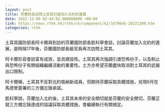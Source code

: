```yaml
---
layout: post
title: 芬蘭防長訪問土耳其討論加入北約的進展
date: 2022-12-09 02:44:02.000000000 +08:00
link: https://news.rthk.hk/rthk/ch/component/k2/1679045-20221209.htm
categories: rthk
---
```


土耳其國防部長阿卡爾與到訪的芬蘭國防部長凱科寧會談，討論芬蘭加入北約的進展，是時隔17年後，芬蘭國防部長級官員再次訪問土耳其。

阿卡爾形容會談富有成效，並具建設性。土耳其再次強調引渡恐怖份子，以及制止與恐怖份子有關組織繼續活動的重要性。土方亦希望芬蘭盡快取消對土耳其的武器出口限制。

阿卡爾稱，土耳其不反對北約吸納新成員，但期待芬蘭採取具體措施，兌現6月在馬德里簽署的三方備忘錄承諾。

凱科寧說，芬蘭加入北約後，土耳其未來的安全關切就是芬蘭的安全關切，芬蘭正就三方備忘錄達成的協議採取具體措施，會繼續執行有關規定。

